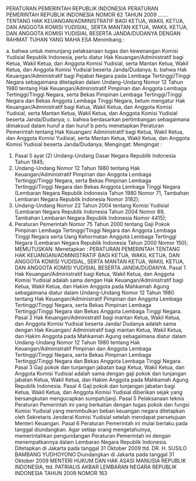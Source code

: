  PERATURAN PEMERINTAH REPUBLIK INDONESIA PERATURAN PEMERINTAH REPUBLIK INDONESIA NOMOR 62 TAHUN 2009 ....... TENTANG HAK KEUANGAN/ADMINISTRATIF BAGI KETUA, WAKIL KETUA, DAN ANGGOTA KOMISI YUDISIAL, SERTA MANTAN KETUA, WAKIL KETUA, DAN ANGGOTA KOMISI YUDISIAL BESERTA JANDA/DUDANYA
DENGAN RAHMAT TUHAN YANG MAHA ESA
Menimbang :

a. bahwa untuk menunjang pelaksanaan tugas dan kewenangan Komisi Yudisial Republik Indonesia, perlu diatur Hak Keuangan/Administratif bagi Ketua, Wakil Ketua, dan Anggota Komisi Yudisial, serta Mantan Ketua, Wakil Ketua, dan Anggota Komisi Yudisial beserta Janda/Dudanya;
b. bahwa Hak Keuangan/Administratif bagi Pejabat Negara pada Lembaga Tertinggi/Tinggi Negara sebagaimana ditetapkan dalam Undang-Undang Nomor 12 Tahun 1980 tentang Hak Keuangan/Administratif Pimpinan dan Anggota Lembaga Tertinggi/Tinggi Negara, serta Bekas Pimpinan Lembaga Tertinggi/Tinggi Negara dan Bekas Anggota Lembaga Tinggi Negara, belum mengatur Hak Keuangan/Administratif bagi Ketua, Wakil Ketua, dan Anggota Komisi Yudisial, serta Mantan Ketua, Wakil Ketua, dan Anggota Komisi Yudisial beserta Janda/Dudanya;
c. bahwa berdasarkan pertimbangan sebagaimana dimaksud dalam huruf a dan huruf b perlu menetapkan Peraturan Pemerintah tentang Hak Keuangan/ Administratif bagi Ketua, Wakil Ketua, dan Anggota Komisi Yudisial, serta Mantan Ketua, Wakil Ketua, dan Anggota Komisi Yudisial beserta Janda/Dudanya;
Mengingat:
Mengingat :

1. Pasal 5 ayat (2) Undang-Undang Dasar Negara Republik Indonesia Tahun 1945;
2. Undang-Undang Nomor 12 Tahun 1980 tentang Hak Keuangan/Administratif Pimpinan dan Anggota Lembaga Tertinggi/Tinggi Negara, serta Bekas Pimpinan Lembaga Tertinggi/Tinggi Negara dan Bekas Anggota Lembaga Tinggi Negara (Lembaran Negara Republik Indonesia Tahun 1980 Nomor 71, Tambahan Lembaran Negara Republik Indonesia Nomor 3182);
3. Undang-Undang Nomor 22 Tahun 2004 tentang Komisi Yudisial (Lembaran Negara Republik Indonesia Tahun 2004 Nomor 89, Tambahan Lembaran Negara Republik Indonesia Nomor 4415);
4. Peraturan Pemerintah Nomor 75 Tahun 2000 tentang Gaji Pokok Pimpinan Lembaga Tertinggi/Tinggi Negara dan Anggota Lembaga Tinggi Negara serta Uang Kehormatan Anggota Lembaga Tertinggi Negara (Lembaran Negara Republik Indonesia Tahun 2000 Nomor 150);
MEMUTUSKAN:
 Menetapkan : PERATURAN PEMERINTAH TENTANG HAK KEUANGAN/ADMINISTRATIF BAGI KETUA, WAKIL KETUA, DAN ANGGOTA KOMISI YUDISIAL, SERTA MANTAN KETUA, WAKIL KETUA, DAN ANGGOTA KOMISI YUDISIAL BESERTA JANDA/DUDANYA.
Pasal 1
Hak Keuangan/Administratif bagi Ketua, Wakil Ketua, dan Anggota Komisi Yudisial adalah sama dengan Hak Keuangan/Administratif bagi Ketua, Wakil Ketua, dan Hakim Anggota pada Mahkamah Agung sebagaimana diatur dalam Undang-Undang Nomor 12 Tahun 1980 tentang Hak Keuangan/Administratif Pimpinan dan Anggota Lembaga Tertinggi/Tinggi Negara, serta Bekas Pimpinan Lembaga Tertinggi/Tinggi Negara dan Bekas Anggota Lembaga Tinggi Negara.
Pasal 2
Hak Keuangan/Administratif bagi mantan Ketua, Wakil Ketua, dan Anggota Komisi Yudisial beserta Janda/ Dudanya adalah sama dengan Hak Keuangan/ Administratif bagi mantan Ketua, Wakil Ketua, dan Hakim Anggota pada Mahkamah Agung sebagaimana diatur dalam Undang-Undang Nomor 12 Tahun 1980 tentang Hak Keuangan/Administratif Pimpinan dan Anggota Lembaga Tertinggi/Tinggi Negara, serta Bekas Pimpinan Lembaga Tertinggi/Tinggi Negara dan Bekas Anggota Lembaga Tinggi Negara.
Pasal 3
Gaji pokok dan tunjangan jabatan bagi Ketua, Wakil Ketua, dan Anggota Komisi Yudisial adalah sama dengan gaji pokok dan tunjangan jabatan Ketua, Wakil Ketua, dan Hakim Anggota pada Mahkamah Agung Republik Indonesia.
Pasal 4
Gaji pokok dan tunjangan jabatan bagi Ketua, Wakil Ketua, dan Anggota Komisi Yudisial diberikan sejak yang bersangkutan mengucapkan sumpah/janji.
Pasal 5
Pelaksanaan teknis Peraturan Pemerintah ini yang berkaitan dengan tugas pokok dan fungsi Komisi Yudisial yang menimbulkan beban keuangan negara ditetapkan oleh Sekretaris Jenderal Komisi Yudisial setelah mendapat persetujuan Menteri Keuangan.
Pasal 6
Peraturan Pemerintah ini mulai berlaku pada tanggal diundangkan.
Agar setiap orang mengetahuinya, memerintahkan pengundangan Peraturan Pemerintah ini dengan menempatkannya dalam Lembaran Negara Republik Indonesia. Ditetapkan di Jakarta pada tanggal 31 Oktober 2009 ttd. DR. H. SUSILO BAMBANG YUDHOYONO Diundangkan di Jakarta pada tanggal 31 Oktober 2009 MENTERI HUKUM DAN HAK ASASI MANUSIA REPUBLIK INDONESIA, ttd. PATRIALIS AKBAR LEMBARAN NEGARA REPUBLIK INDONESIA TAHUN 2009 NOMOR 163